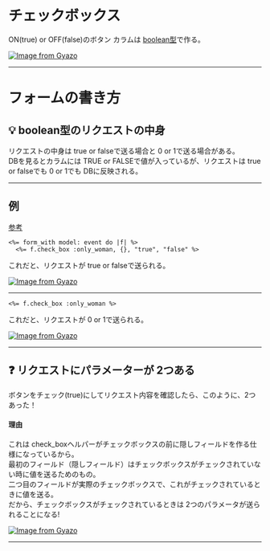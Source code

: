 # チェックボックス
ON(true) or OFF(false)のボタン
カラムは [boolean型](https://github.com/Tarara33/TIL/blob/main/Rails/Model/%E3%83%A1%E3%83%A2/%E3%83%A1%E3%83%A2.md)で作る。  
  
[![Image from Gyazo](https://i.gyazo.com/bb3e936434b6451e84d314cb78a67dad.png)](https://gyazo.com/bb3e936434b6451e84d314cb78a67dad)
***

# フォームの書き方
## 💡 boolean型のリクエストの中身
リクエストの中身は true or falseで送る場合と 0 or 1で送る場合がある。  
DBを見るとカラムには TRUE or FALSEで値が入っているが、リクエストは true or falseでも 0 or 1でも DBに反映される。
***

## 例
[参考](https://railsdoc.com/page/check_box)  

~~~
<%= form_with model: event do |f| %>
  <%= f.check_box :only_woman, {}, "true", "false" %>
~~~
これだと、リクエストが true or falseで送られる。  
  
[![Image from Gyazo](https://i.gyazo.com/3a4184014c2f54b751b847aabb25f59d.png)](https://gyazo.com/3a4184014c2f54b751b847aabb25f59d)
***

~~~
<%= f.check_box :only_woman %>
~~~
これだと、リクエストが 0 or 1で送られる。  
  
[![Image from Gyazo](https://i.gyazo.com/d3e00e332f765e268587c4131f9da69a.png)](https://gyazo.com/d3e00e332f765e268587c4131f9da69a)
***

## ❓ リクエストにパラメーターが 2つある
ボタンをチェック(true)にしてリクエスト内容を確認したら、このように、2つあった！

#### 理由
これは check_boxヘルパーがチェックボックスの前に隠しフィールドを作る仕様になっているから。  
最初のフィールド（隠しフィールド）はチェックボックスがチェックされていない時に値を送るためのもの。  
二つ目のフィールドが実際のチェックボックスで、これがチェックされているときに値を送る。  
だから、チェックボックスがチェックされているときは 2つのパラメータが送られることになる!
  
[![Image from Gyazo](https://i.gyazo.com/feaf8a87ced1fe90db4db95959c31c0a.png)](https://gyazo.com/feaf8a87ced1fe90db4db95959c31c0a)
***
